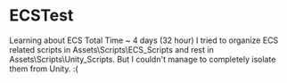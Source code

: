 # ECSTest
Learning about ECS
Total Time ~ 4 days (32 hour)
I tried to organize ECS related scripts in Assets\Scripts\ECS_Scripts and rest in Assets\Scripts\Unity_Scripts. But I couldn't manage to completely isolate them from Unity. :(
